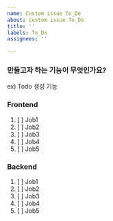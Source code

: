 ```yaml
---
name: Custom issue To_Do
about: Custom issue To_Do
title: ''
labels: To_Do
assignees: ''

---
```


### 만들고자 하는 기능이 무엇인가요?
ex) Todo 생성 기능

### Frontend
1. [ ] Job1
2. [ ] Job2
3. [ ] Job3
4. [ ] Job4
5. [ ] Job5

### Backend
1. [ ] Job1
2. [ ] Job2
3. [ ] Job3
4. [ ] Job4
5. [ ] Job5
